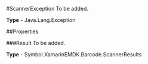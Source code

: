 #ScannerException
To be added.

**Type** - Java.Lang.Exception

##Properties

###Result
To be added.

**Type** - Symbol.XamarinEMDK.Barcode.ScannerResults


